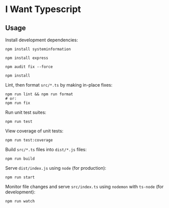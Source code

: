 # I Want Typescript

## Usage

Install development dependencies:

```
npm install systeminformation
```

```
npm install express
```

```
npm audit fix --force
```

```
npm install
```

Lint, then format `src/*.ts` by making in-place fixes:

```
npm run lint && npm run format
# or:
npm run fix
```

Run unit test suites:

```
npm run test
```

View coverage of unit tests:

```
npm run test:coverage
```

Build `src/*.ts` files into `dist/*.js` files:

```
npm run build
```

Serve `dist/index.js` using `node` (for production):

```
npm run start
```

Monitor file changes and serve `src/index.ts` using `nodemon` with `ts-node` (for development):

```
npm run watch
```
